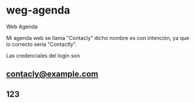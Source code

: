 # weg-agenda
Web Agenda

Mi agenda web se llama "Contacly" dicho nombre es con intención, ya que lo correcto sería "Contactly".

Las credenciales del login son

## contacly@example.com
## 123
